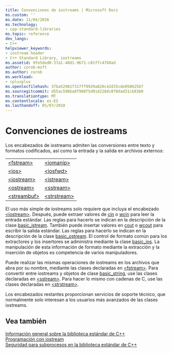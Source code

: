 ```yaml
---
title: Convenciones de iostreams | Microsoft Docs
ms.custom: ''
ms.date: 11/04/2016
ms.technology:
- cpp-standard-libraries
ms.topic: reference
dev_langs:
- C++
helpviewer_keywords:
- iostream header
- C++ Standard Library, iostreams
ms.assetid: 9fe5ded0-37a1-48d1-9671-c81ffc4760ad
author: corob-msft
ms.author: corob
ms.workload:
- cplusplus
ms.openlocfilehash: 37ba52981f317ff9929a820c42d35cde0506256f
ms.sourcegitcommit: d55ac596ba8f908f5d91d228dc070dad31cb8360
ms.translationtype: MT
ms.contentlocale: es-ES
ms.lasthandoff: 05/07/2018
---
```

# <a name="iostreams-conventions"></a>Convenciones de iostreams

Los encabezados de iostreams admiten las conversiones entre texto y formatos codificados, así como la entrada y la salida en archivos externos:

|||
|-|-|
|[\<fstream>](../standard-library/fstream.md)|[\<iomanip>](../standard-library/iomanip.md)|
|[\<ios>](../standard-library/ios.md)|[\<iosfwd>](../standard-library/iosfwd.md)|
|[\<iostream>](../standard-library/iostream.md)|[\<istream>](../standard-library/istream.md)|
|[\<ostream>](../standard-library/ostream.md)|[\<sstream>](../standard-library/sstream.md)|
|[\<streambuf>](../standard-library/streambuf.md)|[\<strstream>](../standard-library/strstream.md)|

El uso más simple de iostreams solo requiere que incluya el encabezado [\<iostream>](../standard-library/iostream.md). Después, puede extraer valores de [cin](../standard-library/iostream.md#cin) o [wcin](../standard-library/iostream.md#wcin) para leer la entrada estándar. Las reglas para hacerlo se indican en la descripción de la clase [basic_istream](../standard-library/basic-istream-class.md). También puede insertar valores en [cout](../standard-library/iostream.md#cout) o [wcout](../standard-library/iostream.md#wcout) para escribir la salida estándar. Las reglas para hacerlo se indican en la descripción de la clase [basic_ostream](../standard-library/basic-ostream-class.md). El control de formato común para los extractores y los insertores se administra mediante la clase [basic_ios](../standard-library/basic-ios-class.md). La manipulación de esta información de formato mediante la extracción y la inserción de objetos es competencia de varios manipuladores.

Puede realizar las mismas operaciones de iostreams en los archivos que abra por su nombre, mediante las clases declaradas en [\<fstream>](../standard-library/fstream.md). Para convertir entre iostreams y objetos de clase [basic_string](../standard-library/basic-string-class.md), use las clases declaradas en [\<sstream>](../standard-library/sstream.md). Para hacer lo mismo con cadenas de C, use las clases declaradas en [\<strstream>](../standard-library/strstream.md).

Los encabezados restantes proporcionan servicios de soporte técnico, que normalmente solo interesan a los usuarios más avanzados de las clases iostreams.

## <a name="see-also"></a>Vea también

[Información general sobre la biblioteca estándar de C++](../standard-library/cpp-standard-library-overview.md)<br/>
[Programación con iostream](../standard-library/iostream-programming.md)<br/>
[Seguridad para subprocesos en la biblioteca estándar de C++](../standard-library/thread-safety-in-the-cpp-standard-library.md)<br/>
